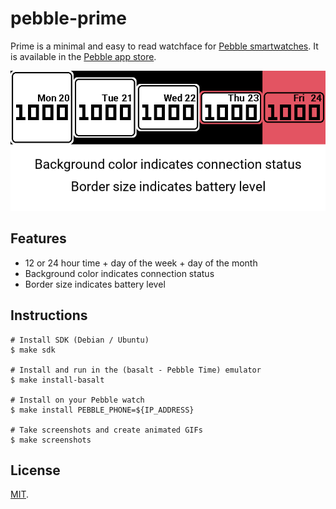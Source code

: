 # pebble-prime

Prime is a minimal and easy to read watchface for [Pebble smartwatches][pebble-smartwatches]. It is available in the [Pebble app store][download].

![Banner Image][banner-image]

## Features

- 12 or 24 hour time + day of the week + day of the month
- Background color indicates connection status
- Border size indicates battery level

## Instructions

```
# Install SDK (Debian / Ubuntu)
$ make sdk

# Install and run in the (basalt - Pebble Time) emulator
$ make install-basalt

# Install on your Pebble watch
$ make install PEBBLE_PHONE=${IP_ADDRESS}

# Take screenshots and create animated GIFs
$ make screenshots
```

## License

[MIT][license].

[banner-image]: /banner.png
[license]: /LICENSE
[download]: https://apps.getpebble.com/en_US/application/5764b04b3feaee913e000030
[pebble-smartwatches]: https://www.pebble.com
